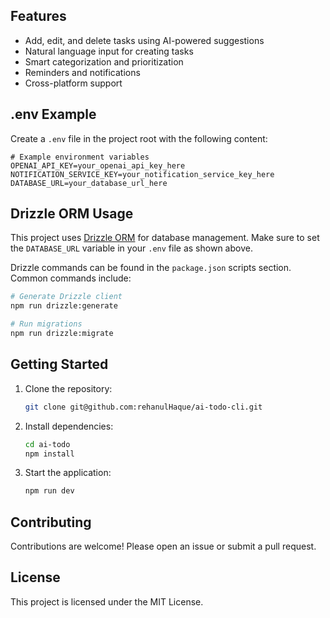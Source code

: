 ## Features

- Add, edit, and delete tasks using AI-powered suggestions
- Natural language input for creating tasks
- Smart categorization and prioritization
- Reminders and notifications
- Cross-platform support
## .env Example

Create a `.env` file in the project root with the following content:

```env
# Example environment variables
OPENAI_API_KEY=your_openai_api_key_here
NOTIFICATION_SERVICE_KEY=your_notification_service_key_here
DATABASE_URL=your_database_url_here
```

## Drizzle ORM Usage

This project uses [Drizzle ORM](https://orm.drizzle.team/) for database management. Make sure to set the `DATABASE_URL` variable in your `.env` file as shown above.

Drizzle commands can be found in the `package.json` scripts section. Common commands include:

```bash
# Generate Drizzle client
npm run drizzle:generate

# Run migrations
npm run drizzle:migrate
```
## Getting Started

1. Clone the repository:
    ```bash
    git clone git@github.com:rehanulHaque/ai-todo-cli.git
    ```
2. Install dependencies:
    ```bash
    cd ai-todo
    npm install
    ```
3. Start the application:
    ```bash
    npm run dev
    ```

## Contributing

Contributions are welcome! Please open an issue or submit a pull request.

## License

This project is licensed under the MIT License.
